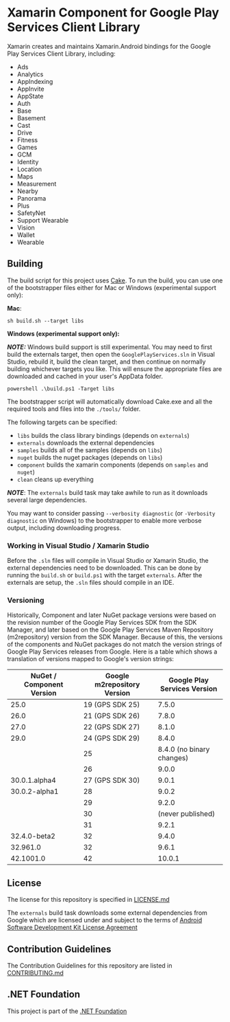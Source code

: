# Xamarin Component for Google Play Services Client Library

Xamarin creates and maintains Xamarin.Android bindings for the Google Play Services Client Library, including:

 - Ads
 - Analytics
 - AppIndexing
 - AppInvite
 - AppState
 - Auth
 - Base
 - Basement
 - Cast
 - Drive
 - Fitness
 - Games
 - GCM
 - Identity
 - Location
 - Maps
 - Measurement
 - Nearby
 - Panorama
 - Plus
 - SafetyNet
 - Support Wearable
 - Vision
 - Wallet
 - Wearable



## Building

The build script for this project uses [Cake](http://cakebuild.net).  To run the build, you can use one of the bootstrapper files either for Mac or Windows (experimental support only):

**Mac**:
```
sh build.sh --target libs
```

**Windows (experimental support only):**

***NOTE:*** Windows build support is still experimental. You may need to first build the externals target, then open the `GooglePlayServices.sln` in Visual Studio, rebuild it, build the clean target, and then continue on normally building whichever targets you like. This will ensure the appropriate files are downloaded and cached in your user's AppData folder.

```
powershell .\build.ps1 -Target libs
```

The bootstrapper script will automatically download Cake.exe and all the required tools and files into the `./tools/` folder.

The following targets can be specified:

 - `libs` builds the class library bindings (depends on `externals`)
 - `externals` downloads the external dependencies
 - `samples` builds all of the samples (depends on `libs`)
 - `nuget` builds the nuget packages (depends on `libs`)
 - `component` builds the xamarin components (depends on `samples` and `nuget`)
 - `clean` cleans up everything

***NOTE***: The `externals` build task may take awhile to run as it downloads several large dependencies.

You may want to consider passing `--verbosity diagnostic` (or `-Verbosity diagnostic` on Windows) to the bootstrapper to enable more verbose output, including downloading progress.


### Working in Visual Studio / Xamarin Studio

Before the `.sln` files will compile in Visual Studio or Xamarin Studio, the external dependencies need to be downloaded.  This can be done by running the `build.sh` or `build.ps1` with the target `externals`.  After the externals are setup, the `.sln` files should compile in an IDE.


### Versioning

Historically, Component and later NuGet package versions were based on the revision number of the Google Play Services SDK from the SDK Manager, and later based on the Google Play Services Maven Repository (m2repository) version from the SDK Manager.  Because of this, the versions of the components and NuGet packages do not match the version strings of Google Play Services releases from Google.  Here is a table which shows a translation of versions mapped to Google's version strings:


| NuGet / Component Version |  Google m2repository Version | Google Play Services Version |
|---------------------------|------------------------------|------------------------------|
| 25.0                      | 19 (GPS SDK 25)              | 7.5.0                        |
| 26.0                      | 21 (GPS SDK 26)              | 7.8.0                        |
| 27.0                      | 22 (GPS SDK 27)              | 8.1.0                        |
| 29.0                      | 24 (GPS SDK 29)              | 8.4.0                        |
|                           | 25                           | 8.4.0 (no binary changes)    |
|                           | 26                           | 9.0.0                        |
| 30.0.1.alpha4             | 27 (GPS SDK 30)              | 9.0.1                        |
| 30.0.2-alpha1             | 28                           | 9.0.2                        |
|                           | 29                           | 9.2.0                        |
|                           | 30                           | (never published)            |
|                           | 31                           | 9.2.1                        |
| 32.4.0-beta2              | 32                           | 9.4.0                        |
| 32.961.0                  | 32                           | 9.6.1                        |
| 42.1001.0                 | 42                           | 10.0.1                       |


## License

The license for this repository is specified in 
[LICENSE.md](LICENSE.md)

The `externals` build task downloads some external dependencies from Google which are licensed under and subject to the terms of [Android Software Development Kit License Agreement](http://developer.android.com/sdk/terms.html)


## Contribution Guidelines
The Contribution Guidelines for this repository are listed in [CONTRIBUTING.md](.github/CONTRIBUTING.md)

## .NET Foundation
This project is part of the [.NET Foundation](http://www.dotnetfoundation.org/projects)

